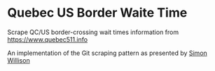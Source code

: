 # Quebec US Border Waite Time
Scrape QC/US border-crossing wait times information from https://www.quebec511.info

An implementation of the Git scraping pattern as presented by [Simon Willison](https://github.com/simonw)
